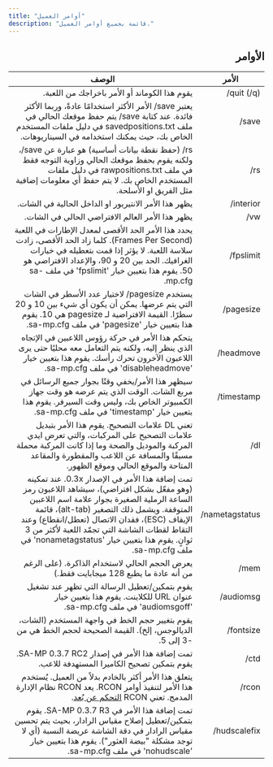 ```yaml
---
title: "أوامر العميل"
description: "قائمة بجميع أوامر العميل."
---
```


<div dir="rtl" style={{ textAlign: "right" }}>

## الأوامر

| الأمر                  | الوصف                                                                                                                                                                                                                                                                                                                                                                            |
|-----------------------|---------------------------------------------------------------------------------------------------------------------------------------------------------------------------------------------------------------------------------------------------------------------------------------------------------------------------------------------------------------------------------|
| (q/)  quit/           | يقوم هذا الكوماند أو الأمر باخراجك من اللعبة.                                                                                                                                                                                                                                                                         |
| save/                 | يعتبر save/ الأمر الأكثر استخدامًا عادةً، وربما الأكثر فائدة. عند كتابة save/ يتم حفظ موقعك الحالي في ملف savedpositions.txt في دليل ملفات المستخدم الخاص بك، حيث يمكنك استخدامه في السيناريوهات.                                                                                                                                                                                        |
| rs/                   | rs/ (حفظ نقطة بيانات أساسية) هو عبارة عن save/، ولكنه يقوم بحفظ موقعك الحالي وزاوية التوجه فقط في ملف rawpositions.txt في دليل ملفات المستخدم الخاص بك. لا يتم حفظ أي معلومات إضافية مثل الفريق او الأسلحة.                                                                                                                                                                             |
| interior/             | يظهر هذا الأمر الانتيريور او الداخل الحالية في الشات.                                                                                                                                                                                                                                                                                                                                  |
| vw/                   | يظهر هذا الأمر العالم الافتراضي الحالي في الشات.                                                                                                                                                                                                                                                                                                                         |
| fpslimit/             | يحدد هذا الأمر الحد الأقصى لمعدل الإطارات في اللعبة (Frames Per Second). كلما زاد الحد الأقصى، زادت سلاسة اللعبة. لا يؤثر إذا قمت بتعطيله في خيارات الغرافيك. الحد بين 20 و 90، والإعداد الافتراضي هو 50. يقوم هذا بتعيين خيار 'fpslimit' في ملف sa-mp.cfg.                                                                                               |
| pagesize/             | يستخدم pagesize/ لاختيار عدد الأسطر في الشات التي يتم عرضها. يمكن أن يكون أي شيء بين 10 و 20 سطرًا. القيمة الافتراضية لـ pagesize هي 10. يقوم هذا بتعيين خيار 'pagesize' في ملف sa-mp.cfg.                                                                                                                                                                           |
| headmove/             | يتحكم هذا الأمر في حركة رؤوس اللاعبين في الإتجاه الذي ينظر إليه، ولكنه يتم التعامل معه محليًا حتى يرى اللاعبون الآخرون تحرك رأسك. يقوم هذا بتعيين خيار 'disableheadmove' في ملف sa-mp.cfg.                                                                                                                                                                                   |
| timestamp/            | سيظهر هذا الأمر/يخفي وقتًا بجوار جميع الرسائل في مربع الشات. الوقت الذي يتم عرضه هو وقت جهاز الكمبيوتر الخاص بك، وليس وقت السيرفر. يقوم هذا بتعيين خيار 'timestamp' في ملف sa-mp.cfg.                                                                                                                                                                                                                                                   |
| dl/                    | تعني DL علامات التصحيح. يقوم هذا الأمر بتبديل علامات التصحيح على المركبات، والتي تعرض ايدي المركبة والموديل والصحة وما إذا كانت المركبة محملة مسبقًا والمسافة عن اللاعب والمقطورة والمقاعد المتاحة والموقع الحالي وموقع الظهور.                                                                                                                                 |
| nametagstatus/        | تمت إضافة هذا الأمر في الإصدار 0.3x. عند تمكينه (وهو مفعّل بشكل افتراضي)، سيشاهد اللاعبون رمز الساعة الرملية الصغيرة بجوار علامة اسم اللاعبين المتوقفة. ويشمل ذلك التصغير (alt-tab)، قائمة الإيقاف (ESC)، فقدان الاتصال (تعطل/انقطاع) وعند التقاط لقطات الشاشة التي تجمّد اللعبة لأكثر من 3 ثوانٍ. يقوم هذا بتعيين خيار 'nonametagstatus' في ملف sa-mp.cfg. |
| mem/                  | يعرض الحجم الحالي لاستخدام الذاكرة. (على الرغم من أنه عادة ما يطبع 128 ميجابايت فقط.)                                                                                                                                                                                                                                                                                  |
| audiomsg/             | يقوم بتمكين/تعطيل الرسالة التي تظهر عند تشغيل عنوان URL للكلاينت. يقوم هذا بتعيين خيار 'audiomsgoff' في ملف sa-mp.cfg.                                                                                                                                                                                                                                                      |
| fontsize/             | يقوم بتغيير حجم الخط في واجهة المستخدم (الشات، الديالوجس، إلخ). القيمة الصحيحة لحجم الخط هي من -3 إلى 5.                                                                                                                                                                                                                                                             |
| ctd/                  | تمت إضافة هذا الأمر في إصدار SA-MP 0.3.7 RC2. يقوم بتمكين تصحيح الكاميرا المستهدفة للاعب.                                                                                                                                                                                                                                                                               |
| rcon/                 | يتعلق هذا الأمر أكثر بالخادم بدلاً من العميل. يُستخدم هذا الأمر لتنفيذ أوامر RCON. يعد RCON نظام الإدارة المدمج. تعني RCON [التحكم عن بُعد](../server/ControllingServer#using-rcon).                                                                                                                                                                                |
| hudscalefix/          | تمت إضافة هذا الأمر في SA-MP 0.3.7 R3. يقوم بتمكين/تعطيل إصلاح مقياس الرادار، بحيث يتم تحسين مقياس الرادار في دقة الشاشة عريضة النسبة (أي لا توجد مشكلة "بيضة العثور"). يقوم هذا بتعيين خيار 'nohudscale' في ملف sa-mp.cfg. |

</div>
